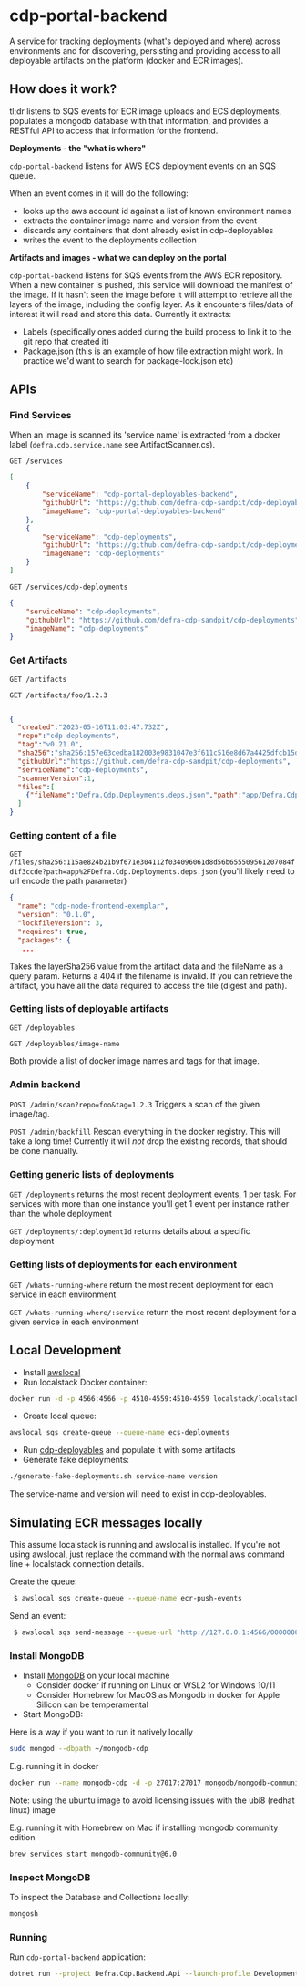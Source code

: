 # cdp-portal-backend

A service for tracking deployments (what's deployed and where) across environments and for 
discovering, persisting and providing access to all deployable artifacts on the platform (docker and ECR images).

## How does it work?

tl;dr listens to SQS events for ECR image uploads and ECS deployments, populates a mongodb database with that information,
and provides a RESTful API to access that information for the frontend.

**Deployments - the "what is where"**

`cdp-portal-backend` listens for AWS ECS deployment events on an SQS queue.

When an event comes in it will do the following:
- looks up the aws account id against a list of known environment names
- extracts the container image name and version from the event
- discards any containers that dont already exist in cdp-deployables
- writes the event to the deployments collection

**Artifacts and images - what we can deploy on the portal**

`cdp-portal-backend` listens for SQS events from the AWS ECR repository. When a new container is pushed, this service will download the manifest of the image.
If it hasn't seen the image before it will attempt to retrieve all the layers of the image, including the config layer. As it encounters files/data of interest it will read and
store this data.
Currently it extracts:
- Labels (specifically ones added during the build process to link it to the git repo that created it)
- Package.json (this is an example of how file extraction might work. In practice we'd want to search for package-lock.json etc)

## APIs

### Find Services
When an image is scanned its 'service name' is extracted from a docker label (`defra.cdp.service.name` see ArtifactScanner.cs).

`GET /services`

```json
[
    {
        "serviceName": "cdp-portal-deployables-backend",
        "githubUrl": "https://github.com/defra-cdp-sandpit/cdp-deployables",
        "imageName": "cdp-portal-deployables-backend"
    },
    {
        "serviceName": "cdp-deployments",
        "githubUrl": "https://github.com/defra-cdp-sandpit/cdp-deployments",
        "imageName": "cdp-deployments"
    }
]

```

`GET /services/cdp-deployments`

```json
{
    "serviceName": "cdp-deployments",
    "githubUrl": "https://github.com/defra-cdp-sandpit/cdp-deployments",
    "imageName": "cdp-deployments"
}
```

### Get Artifacts

`GET /artifacts`

`GET /artifacts/foo/1.2.3`

```json

{
  "created":"2023-05-16T11:03:47.732Z",
  "repo":"cdp-deployments",
  "tag":"v0.21.0",
  "sha256":"sha256:157e63cedba182003e9831047e3f611c516e8d67a4425dfcb15d7d7295c17872",
  "githubUrl":"https://github.com/defra-cdp-sandpit/cdp-deployments",
  "serviceName":"cdp-deployments",
  "scannerVersion":1,
  "files":[
    {"fileName":"Defra.Cdp.Deployments.deps.json","path":"app/Defra.Cdp.Deployments.deps.json","layerSha256":"sha256:115ae824b21b9f671e304112f034096061d8d56b655509561207084fd1f3ccde"}
  ]
}
```

### Getting content of a file

`GET /files/sha256:115ae824b21b9f671e304112f034096061d8d56b655509561207084fd1f3ccde?path=app%2FDefra.Cdp.Deployments.deps.json`
(you'll likely need to url encode the path parameter)
```json
{
  "name": "cdp-node-frontend-exemplar",
  "version": "0.1.0",
  "lockfileVersion": 3,
  "requires": true,
  "packages": {
   ...
```
Takes the layerSha256 value from the artifact data and the fileName as a query param.
Returns a 404 if the filename is invalid.
If you can retrieve the artifact, you have all the data required to access the file (digest and path).

### Getting lists of deployable artifacts

`GET /deployables`

`GET /deployables/image-name`

Both provide a list of docker image names and tags for that image.

### Admin backend
`POST /admin/scan?repo=foo&tag=1.2.3`
Triggers a scan of the given image/tag.

`POST /admin/backfill`
Rescan everything in the docker registry. This will take a long time!
Currently it will *not* drop the existing records, that should be done manually.

### Getting generic lists of deployments

`GET /deployments` returns the most recent deployment events, 1 per task. For services with more than one instance you'll get 1 event per instance rather than the whole deployment

`GET /deployments/:deploymentId` returns details about a specific deployment

### Getting lists of deployments for each environment

`GET /whats-running-where` return the most recent deployment for each service in each environment

`GET /whats-running-where/:service` return the most recent deployment for a given service in each environment


## Local Development
- Install [awslocal](https://github.com/localstack/awscli-local)
- Run localstack Docker container:
```bash
docker run -d -p 4566:4566 -p 4510-4559:4510-4559 localstack/localstack:latest
```
- Create local queue:
```bash
awslocal sqs create-queue --queue-name ecs-deployments
```
- Run [cdp-deployables](https://github.com/defra-cdp-sandpit/cdp-deployables) and populate it with some artifacts
- Generate fake deployments:
```bash
./generate-fake-deployments.sh service-name version
```
The service-name and version will need to exist in cdp-deployables.

## Simulating ECR messages locally
This assume localstack is running and awslocal is installed. If you're not using awslocal, just replace the command with the normal aws command line + localstack connection details.

Create the queue:
```bash
 $ awslocal sqs create-queue --queue-name ecr-push-events
```

Send an event:
```bash
 $ awslocal sqs send-message --queue-url "http://127.0.0.1:4566/000000000000/ecr-push-events" --message-body '{"detail": { "result": "SUCCESS", "action-type": "PUSH", "image-tag": "1.0.0", "repository-name": "cdp-node-frontend-exemplar"}}'
```

### Install MongoDB
- Install [MongoDB](https://www.mongodb.com/docs/manual/tutorial/#installation) on your local machine
  - Consider docker if running on Linux or WSL2 for Windows 10/11
  - Consider Homebrew for MacOS as Mongodb in docker for Apple Silicon can be temperamental
- Start MongoDB:

Here is a way if you want to run it natively locally
```bash
sudo mongod --dbpath ~/mongodb-cdp
```

E.g. running it in docker 
```bash
docker run --name mongodb-cdp -d -p 27017:27017 mongodb/mongodb-community-server:6.0.7-ubuntu2204
```

Note: using the ubuntu image to avoid licensing issues with the ubi8 (redhat linux) image

E.g. running it with Homebrew on Mac if installing mongodb community edition
```bash
brew services start mongodb-community@6.0
```

### Inspect MongoDB

To inspect the Database and Collections locally:
```bash
mongosh
```


### Running

Run `cdp-portal-backend` application:
```bash
dotnet run --project Defra.Cdp.Backend.Api --launch-profile Development
```

